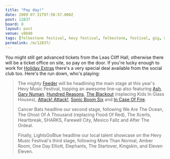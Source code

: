 ```yaml
---
title: "Pay day!"
date: 2009-07-31T07:58:57.000Z
post: 12837
board: 8
layout: post
venue: v8848
tags: [folkestone festival, hevy festival, folkestone, festival, gig, music, concert, hevy, feeder, holidayextras, holiday extras]
permalink: /m/12837/
---
```

You might still get advanced tickets from the Leas Cliff Hall, otherwise there will be a ticket office on site, so pay on the door. If you're lucky enough to work for <a href="http://www.holidayextras.co.uk">Holiday Extras</a> there's a very special deal available from the social club too. Here's the run down, who's playing:

<blockquote>The mighty <a href="/wiki/feeder">Feeder</a> will be headlining the main stage at this year's Hevy Music Festival, topping an awesome line-up also featuring <a href="/wiki/ash">Ash</a>, <a href="/wiki/gary+numan">Gary Numan</a>, <a href="/wiki/hundred+reasons">Hundred Reasons</a>, <a href="/wiki/blackout">The Blackout</a> (replacing Kids In Glass Houses), <a href="/wiki/attack+attack+">Attack! Attack!</a>, <a href="/wiki/sonic+boom+six">Sonic Boom Six</a> and <a href="/wiki/in+case+of+fire">In Case Of Fire</a>.

Cancer Bats headline our second stage, following We Are The Ocean, The Ghost Of A Thousand (replacing Flood Of Red), The Xcerts, Heartbreak, SHARKS, Farewell City, Mexico Fallz and After The Ordeal.

Finally, LightsGoBlue headline our local talent showcase on the Hevy Music Festival's third stage, following More Than Normal, Amber Room, One Day Elliott, Elephants, The Startover, Kingskin, and Eleven Eleven.</blockquote>
